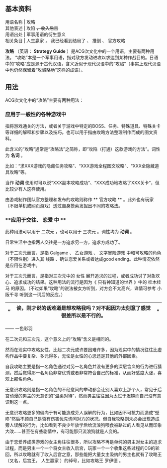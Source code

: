 **基本资料**  
---  
用语名称  |  攻略   
其他表述  |  攻陷 ~~，收入后宫~~  
用语出处  |  军事用语的衍生意义   
相关条目  |  人生赢家  ，  我已经看到结局了  、  推倒  、  官方攻略   
  
**攻略** （英语：  **Strategy Guide** ）是ACG次文化中的一个用语，主要有两种用法。
“攻略”本是一个军事用语，指对敌方发动进攻以求达到某种作战目的。日语中的“攻略”应是源于古代汉语，含义近似于现代汉语中的“攻陷”（事实上现代汉语中也仍然保留着“攻城略地”这样的成语）。

##  用法

ACG次文化中的“攻略”主要有两种用法：

###  **应用于一般性的各种游戏中**

指将游戏通关的方法，或者关于游戏中特定的BOSS、任务、特殊道具、特殊关卡等详细的解释和步骤以及技巧。也可以用于指由攻略方法整理制作而成的图文资料。

此含义的“攻略”通常是“攻略法”之简称，即“攻陷（打通）这款游戏的方法”。词性为 **名词** 。

比如：“求XXX游戏的隐藏任务攻略”、“XXX游戏全程图文攻略”、“XXX全隐藏道具攻略”等。

当作 **动词** 使用时可以说“XXX副本攻略成功”、“XXX成功地攻略了XXX关卡”，但比较少有人这样使用。

由游戏制作团队官方整理和发布的攻略则称作 ** 官方攻略  ** 。此外也有玩家（不限单机或网页游戏）透过自身摸索发掘出不同的攻略法。

###  **应用于交往、 恋爱  中 **

此种用法可以用于  二次元  ，也可以用于  三次元  。词性均为 **动词** 。

日常生活中也指两人交往是一方追求另一方，追求方成功了。

对于二次元而言，是指  Galgame  、  乙女游戏  、  文字冒险游戏  中和可攻略的角色（不限性别）进入其  线路
、确认恋爱关系或者达成good ending。此种情况依然是应用在游戏中。

对于三次元而言，是指对三次元中的  女性  展开追求的过程，或者成功讨了对象欢心、追求成功的结果。这种用法的流行是因为《  只有神知道的世界  》中的
桂木桂马  的原因。（不过如果“攻略”的说法被女方听到，对方会不太高兴，详情可参考  小阪千寻  听到这一词后的反应。）

“  |  诶，刚才说的话难道是想攻略我吗？对不起因为太刻意了感觉很差所以是不行的。  |  ”   
---|---|---  
——  一色彩羽  
  
在二次元和三次元，这个意义上的“攻略”含义是相同的。

然而在现实中攻略女性，比起二次元或许要困难许多，因为现实中的情况往往比虚构作品中要复杂、多元得多，无论是女性的心思还是其他的外部因素。

自我攻略主要是指一名角色通过对另一名角色并没有更多的深层含义的行为进行猜测，然后觉得那一名角色非常优秀或者非常符合自己的标准，从而好感度大涨，喜欢上那名角色。

无意识攻略则是指一名角色的不经意间的举动都会让别人喜欢上那个人，常见于后宫动漫的男主的无意识的“温柔对待”，然而男主往往因为太过于迟钝而自己没有意识到这一点。

无意识攻略更多的偏向于有可能造成旁人误解的行为，比如因不可抗力而造成“壁咚”然后不顾自己是否有伤害优先询问对方的状况。但自我攻略则未必会出现造成旁人误解的行为，比如看到不良少年放学后给流浪狗喂食被路过的人看见从而印象大改……甚至在有些剧情中，有可能那只流浪狗就是人变的。

由于恋爱养成类游戏的女主角往往很多，所以攻略不再是单纯的男主对女主的追求过程，而是男主一个一个将女主收入后宫，玩家一个一个收集这些过程的CG的轮回，所以攻略就有了收入后宫之意，那些能把大量女主吸纳的男主也就有了攻略王（又名，后宫王，
人生赢家  ）的绰号，比如攻略王  罗伊德  。

